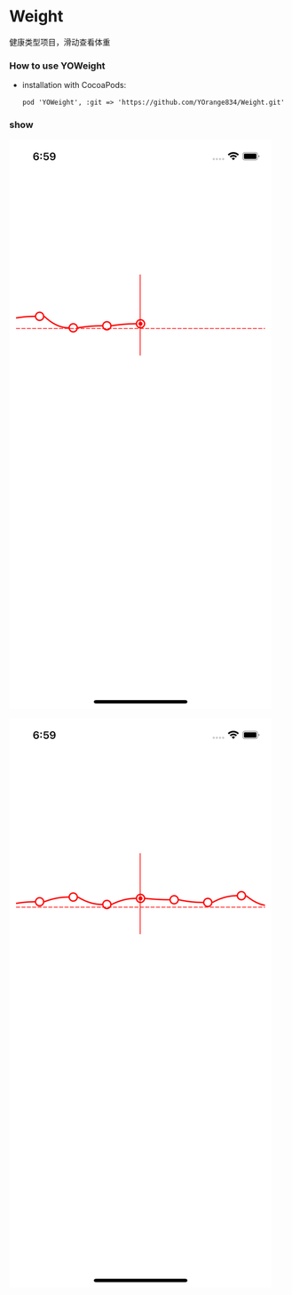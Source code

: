 # Weight

健康类型项目，滑动查看体重

### How to use YOWeight

* installation with CocoaPods: 

  ```
  pod 'YOWeight', :git => 'https://github.com/YOrange834/Weight.git'
  ```

  

### show

![1](https://github.com/YOrange834/Weight/blob/main/screenshot/1.png)

![2](https://github.com/YOrange834/Weight/blob/main/screenshot/2.png)
